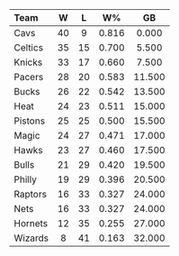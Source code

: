 | Team                             |  W  |  L  |  W%   |   GB   |
|:---------------------------------|:---:|:---:|:-----:|:------:|
| [](/r/clevelandcavs) Cavs        | 40  |  9  | 0.816 | 0.000  |
| [](/r/bostonceltics) Celtics     | 35  | 15  | 0.700 | 5.500  |
| [](/r/nyknicks) Knicks           | 33  | 17  | 0.660 | 7.500  |
| [](/r/pacers) Pacers             | 28  | 20  | 0.583 | 11.500 |
| [](/r/mkebucks) Bucks            | 26  | 22  | 0.542 | 13.500 |
| [](/r/heat) Heat                 | 24  | 23  | 0.511 | 15.000 |
| [](/r/detroitpistons) Pistons    | 25  | 25  | 0.500 | 15.500 |
| [](/r/orlandomagic) Magic        | 24  | 27  | 0.471 | 17.000 |
| [](/r/atlantahawks) Hawks        | 23  | 27  | 0.460 | 17.500 |
| [](/r/chicagobulls) Bulls        | 21  | 29  | 0.420 | 19.500 |
| [](/r/sixers) Philly             | 19  | 29  | 0.396 | 20.500 |
| [](/r/torontoraptors) Raptors    | 16  | 33  | 0.327 | 24.000 |
| [](/r/gonets) Nets               | 16  | 33  | 0.327 | 24.000 |
| [](/r/charlottehornets) Hornets  | 12  | 35  | 0.255 | 27.000 |
| [](/r/washingtonwizards) Wizards |  8  | 41  | 0.163 | 32.000 |